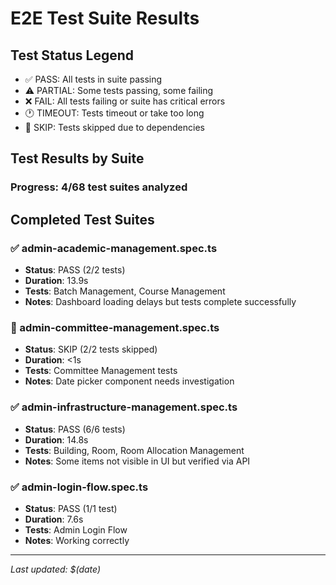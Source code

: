 # E2E Test Suite Results

## Test Status Legend
- ✅ PASS: All tests in suite passing
- ⚠️ PARTIAL: Some tests passing, some failing
- ❌ FAIL: All tests failing or suite has critical errors
- 🕐 TIMEOUT: Tests timeout or take too long
- 🚫 SKIP: Tests skipped due to dependencies

## Test Results by Suite

### Progress: 4/68 test suites analyzed

## Completed Test Suites

### ✅ admin-academic-management.spec.ts
- **Status**: PASS (2/2 tests)
- **Duration**: 13.9s
- **Tests**: Batch Management, Course Management
- **Notes**: Dashboard loading delays but tests complete successfully

### 🚫 admin-committee-management.spec.ts
- **Status**: SKIP (2/2 tests skipped)
- **Duration**: <1s
- **Tests**: Committee Management tests
- **Notes**: Date picker component needs investigation

### ✅ admin-infrastructure-management.spec.ts
- **Status**: PASS (6/6 tests)
- **Duration**: 14.8s
- **Tests**: Building, Room, Room Allocation Management
- **Notes**: Some items not visible in UI but verified via API

### ✅ admin-login-flow.spec.ts
- **Status**: PASS (1/1 test)
- **Duration**: 7.6s
- **Tests**: Admin Login Flow
- **Notes**: Working correctly

---

*Last updated: $(date)*